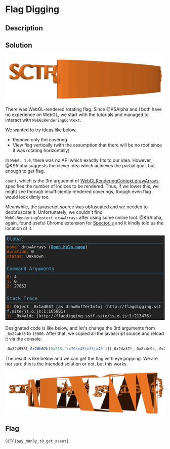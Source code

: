 # Flag Digging

## Description

## Solution
![](images/webgl.png)

There was WebGL-rendered rotating flag. Since @KSAlpha and I both have no experience on WebGL, we start with the tutorials and managed to interact with `WebGLRenderingContext`.

We wanted to try ideas like below.
- Remove only the covering
- View flag vertically (with the assumption that there will be no roof since it was rotating horizontally)

In `WebGL 1.0`, there was no API which exactly fits to our idea. However, @KSAlpha suggests the clever idea which achieves the partial goal, but enough to get flag.

`count`, which is the 3rd arguemnt of [WebGLRenderingContext.drawArrays](https://developer.mozilla.org/en-US/docs/Web/API/WebGLRenderingContext/drawArrays), specifies the number of indices to be rendered. Thus, if we lower this, we might see thorugh insufficiently rendered coverings, though even flag would look dimly too.

Meanwhile, the javascript source was obfuscated and we needed to deobfuscate it. Unfortunately, we couldn't find `WebGLRenderingContext.drawArrays` after using some online tool. @KSAlpha, again, found useful Chrome extension for [Spector.js](https://spector.babylonjs.com/) and it kindly told us the location of it.

![](images/spectorjs.png)

Designated code is like below, and let's change the 3rd arguments from `_0x24abf8` to `15000`. After that, we copied all the javascript source and reload it via the console.

```javascript
_0x324958[_0x26b62b(0x218,'\x70\x45\x33\x43')](_0x2da37f,_0x8c4c9e,_0x24abf8);
```

The result is like below and we can get the flag with eye popping. We are not sure this is the intended solution or not, but this works.

![](images/flag.png)

## Flag
`SCTF{pay_m0n3y_t0_get_asset}`